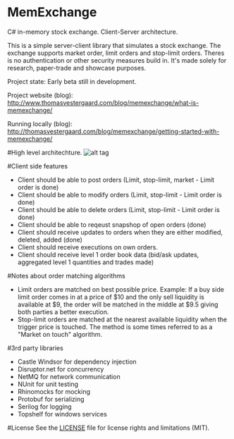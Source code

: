 # MemExchange
C# in-memory stock exchange. Client-Server architecture.

This is a simple server-client library that simulates a stock exchange.
The exchange supports market order, limit orders and stop-limit orders.
Theres is no authentication or other security measures build in. It's made solely for research, paper-trade and showcase purposes.

Project state: Early beta still in development.

Project website (blog): http://www.thomasvestergaard.com/blog/memexchange/what-is-memexchange/

Running locally (blog): http://thomasvestergaard.com/blog/memexchange/getting-started-with-memexchange/

#High level architechture.
![alt tag](http://thomasvestergaard.com/media/1010/memexchange_high_level_architechture.jpg)

#Client side features
- Client should be able to post orders (Limit, stop-limit, market - Limit order is done)
- Client should be able to modify orders (Limit, stop-limit - Limit order is done)
- Client should be able to delete orders (Limit, stop-limit - Limit order is done)
- Client should be able to reqeust snapshop of open orders (done)
- Client should receive updates to orders when they are either modified, deleted, added (done)
- Client should receive executions on own orders.
- Client should receive level 1 order book data (bid/ask updates, aggregated level 1 quantities and trades made)

#Notes about order matching algorithms
- Limit orders are matched on best possible price. Example: If a buy side limit order comes in at a price of $10 and the only sell liquidity is available at $9, the order will be matched in the middle at $9.5 giving both parties a better execution.
- Stop-limit orders are matched at the nearest available liquidity when the trigger price is touched. The method is some times referred to as a "Market on touch" algorithm.

#3rd party libraries
- Castle Windsor for dependency injection
- Disruptor.net for concurrency
- NetMQ for network communication
- NUnit for unit testing
- Rhinomocks for mocking
- Protobuf for serializing
- Serilog for logging
- Topshelf for windows services

#License
See the [LICENSE](https://github.com/ThomasVestergaard/MemExchange/blob/master/LICENSE.md) file for license rights and limitations (MIT).
